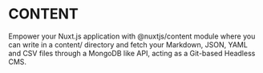# CONTENT

Empower your Nuxt.js application with @nuxtjs/content module where you can write in a content/ directory and fetch your Markdown, JSON, YAML and CSV files through a MongoDB like API, acting as a Git-based Headless CMS.